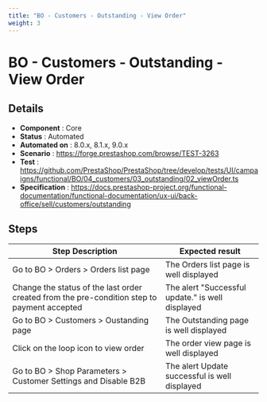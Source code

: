 ```yaml
---
title: "BO - Customers - Outstanding - View Order"
weight: 3
---
```


# BO - Customers - Outstanding - View Order
## Details
* **Component** : Core
* **Status** : Automated
* **Automated on** : 8.0.x, 8.1.x, 9.0.x
* **Scenario** : https://forge.prestashop.com/browse/TEST-3263
* **Test** : https://github.com/PrestaShop/PrestaShop/tree/develop/tests/UI/campaigns/functional/BO/04_customers/03_outstanding/02_viewOrder.ts
* **Specification** : https://docs.prestashop-project.org/functional-documentation/functional-documentation/ux-ui/back-office/sell/customers/outstanding

## Steps
| Step Description | Expected result |
| ----- | ----- |
| Go to BO > Orders > Orders list page | The Orders list page is well displayed |
| Change the status of the last order created from the pre-condition step to payment accepted | The alert "Successful update." is well displayed |
| Go to BO > Customers > Oustanding page | The Outstanding page is well displayed |
| Click on the loop icon to view order | The order view page is well displayed |
| Go to BO > Shop Parameters > Customer Settings and Disable B2B | The alert Update successful is well displayed |

